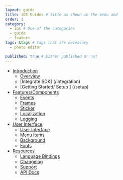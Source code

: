 ```yaml
---
layout: guide
title: iOS Guides # title as shown in the menu and 
order: 1
category: 
  - ios # One of the categories
  - guide
  - feature
tags: &tags # tags that are necessary
  - photo editor 

published: true # Either published or not 
---
```



- [Introduction](introduction)
  - [Overview](overview)
  - [Integrate SDK] (/integration)
  - [Getting Started/ Setup ] (/setup)
- [Features/Components](features)
  - [Events](features/events)
  - [Frames](features/frames)
  - [Sticker](features/sticker)
  - [Localization](features/language)
  - [Logging](features/logging)
- [User Interface](ui)
  - [User Interface](ui)
  - [Menu Items](ui#menu_items)
  - [Background](ui#menu)
  - [Fonts](ui#menu#fonts)
- [Resources](resources)
  - [Language Bindings](bindings)
  - [Changelog](bindings)
  - [Support](bindings)
  - [API Docs](https://static.photoeditorsdk.com/docs/html5/v3_6)
